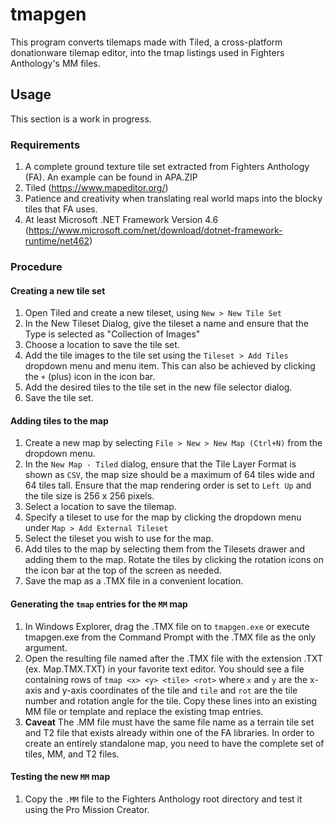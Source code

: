 # tmapgen
This program converts tilemaps made with Tiled, a cross-platform donationware tilemap editor, into the tmap listings 
used in Fighters Anthology's MM files.

## Usage
This section is a work in progress.

### Requirements
1. A complete ground texture tile set extracted from Fighters Anthology (FA). An example can be found in APA.ZIP
2. Tiled (https://www.mapeditor.org/)
3. Patience and creativity when translating real world maps into the blocky tiles that FA uses.
4. At least Microsoft .NET Framework Version 4.6 (https://www.microsoft.com/net/download/dotnet-framework-runtime/net462)

### Procedure

#### Creating a new tile set

1. Open Tiled and create a new tileset, using ``New > New Tile Set``
2. In the New Tileset Dialog, give the tileset a name and ensure that the Type is selected as "Collection of Images"
3. Choose a location to save the tile set.
4. Add the tile images to the tile set using the ``Tileset > Add Tiles`` dropdown menu and menu item. This can also be achieved by clicking the `+` (plus) icon in the icon bar.
5. Add the desired tiles to the tile set in the new file selector dialog.
6. Save the tile set.

#### Adding tiles to the map

1. Create a new map by selecting  ``File > New > New Map (Ctrl+N)`` from the dropdown menu.
2. In the ``New Map - Tiled`` dialog, ensure that the Tile Layer Format is shown as ``CSV``, the map size should be a maximum of 64 tiles wide and 64 tiles tall. Ensure that the map rendering order is set to ``Left Up`` and the tile size is 256 x 256 pixels.
3. Select a location to save the tilemap.
4. Specify a tileset to use for the map by clicking the dropdown menu under ``Map > Add External Tileset``
5. Select the tileset you wish to use for the map.
6. Add tiles to the map by selecting them from the Tilesets drawer and adding them to the map. Rotate the tiles by clicking the rotation icons on the icon bar at the top of the screen as needed.
7. Save the map as a .TMX file in a convenient location.

#### Generating the ``tmap`` entries for the ``MM`` map 

1. In Windows Explorer, drag the .TMX file on to ``tmapgen.exe`` or execute tmapgen.exe from the Command Prompt with the .TMX file as the only argument.
2. Open the resulting file named after the .TMX file with the extension .TXT (ex. Map.TMX.TXT) in your favorite text editor. You should see a file containing rows of ``tmap <x> <y> <tile> <rot>`` where ``x`` and ``y`` are the x-axis and y-axis coordinates of the tile and ``tile`` and ``rot`` are the tile number and rotation angle for the tile. Copy these lines into an existing MM file or template and replace the existing tmap entries.
3. **Caveat** The .MM file must have the same file name as a terrain tile set and T2 file that exists already within one of the FA libraries. In order to create an entirely standalone map, you need to have the complete set of tiles, MM, and T2 files.

#### Testing the new ``MM`` map

1. Copy the ``.MM`` file to the Fighters Anthology root directory and test it using the Pro Mission Creator.
